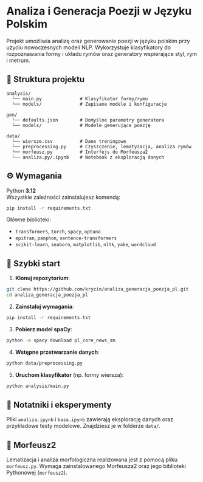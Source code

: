 # Analiza i Generacja Poezji w Języku Polskim

Projekt umożliwia analizę oraz generowanie poezji w języku polskim przy użyciu nowoczesnych modeli NLP. Wykorzystuje klasyfikatory do rozpoznawania formy i układu rymów oraz generatory wspierające styl, rym i metrum.

## 📁 Struktura projektu

```
analysis/
  └── main.py              # Klasyfikator formy/rymu
  └── models/              # Zapisane modele i konfiguracje

gen/
  └── defaults.json        # Domyślne parametry generatora
  └── models/              # Modele generujące poezję

data/
  └── wiersze.csv          # Dane treningowe
  └── preprocessing.py     # Czyszczenie, lematyzacja, analiza rymów
  └── morfeusz.py          # Interfejs do Morfeusza2
  └── analiza.py/.ipynb    # Notebook z eksploracją danych
```

## ⚙️ Wymagania

Python **3.12**  
Wszystkie zależności zainstalujesz komendą:

```bash
pip install -r requirements.txt
```

Główne biblioteki:
- `transformers`, `torch`, `spacy`, `optuna`
- `epitran`, `panphon`, `sentence-transformers`
- `scikit-learn`, `seaborn`, `matplotlib`, `nltk`, `yake`, `wordcloud`

## 🚀 Szybki start

1. **Klonuj repozytorium**:

```bash
git clone https://github.com/kryzin/analiza_generacja_poezja_pl.git
cd analiza_generacja_poezja_pl
```

2. **Zainstaluj wymagania**:

```bash
pip install -r requirements.txt
```

3. **Pobierz model spaCy**:

```bash
python -m spacy download pl_core_news_sm
```

4. **Wstępne przetwarzanie danych**:

```bash
python data/preprocessing.py
```

5. **Uruchom klasyfikator** (np. formy wiersza):

```bash
python analysis/main.py
```

## 🧠 Notatniki i eksperymenty

Pliki `analiza.ipynb` i `baza.ipynb` zawierają eksplorację danych oraz przykładowe testy modelowe. Znajdziesz je w folderze `data/`.

## 🧪 Morfeusz2

Lematizacja i analiza morfologiczna realizowana jest z pomocą pliku `morfeusz.py`. Wymaga zainstalowanego Morfeusza2 oraz jego biblioteki Pythonowej (`morfeusz2`).
